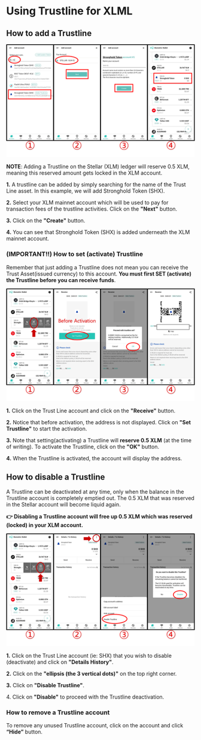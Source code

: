 # Using Trustline for XLML

## How to add a Trustline <a href="#id-6901" id="id-6901"></a>

<div align="left">

<img src="../../../.gitbook/assets/XLM트러스트-eng01.png" alt="">

</div>

**NOTE**: Adding a Trustline on the Stellar (XLM) ledger will reserve 0.5 XLM, meaning this reserved amount gets locked in the XLM account.

**1.** A trustline can be added by simply searching for the name of the Trust Line asset. In this example, we will add Stronghold Token (SHX).

**2.** Select your XLM mainnet account which will be used to pay for transaction fees of the trustline activities. Click on the **"Next"** button.

**3.** Click on the **"Create"** button.

**4.** You can see that Stronghold Token (SHX) is added underneath the XLM mainnet account.

### (IMPORTANT!!) How to set (activate) Trustline <a href="#id-5025" id="id-5025"></a>

Remember that just adding a Trustline does not mean you can receive the Trust Asset(issued currency) to this account. **You must first SET (activate) the Trustline before you can receive funds**.

<div align="left">

<img src="../../../.gitbook/assets/XLM트러스트-eng02.png" alt="">

</div>

**1.** Click on the Trust Line account and click on the **"Receive"** button.

**2.** Notice that before activation, the address is not displayed. Click on **"Set Trustline"** to start the activation.

**3.** Note that setting(activating) a Trustline will **reserve 0.5 XLM** (at the time of writing). To activate the Trustline, click on the **"OK"** button.

**4.** When the Trustline is activated, the account will display the address.

## How to disable a Trustline <a href="#id-6912" id="id-6912"></a>

A Trustline can be deactivated at any time, only when the balance in the Trustline account is completely emptied out. The 0.5 XLM that was reserved in the Stellar account will become liquid again.

**👉 Disabling a Trustline account will free up 0.5 XLM which was reserved (locked) in your XLM account.**

<div align="left">

<img src="../../../.gitbook/assets/XLM트러스트-eng03.png" alt="">

</div>

**1.** Click on the Trust Line account (ie: SHX) that you wish to disable (deactivate) and click on **"Details History"**.

**2.** Click on the **"ellipsis (the 3 vertical dots)"** on the top right corner.

**3.** Click on **"Disable Trustline"**.

4\. Click on **"Disable"** to proceed with the Trustline deactivation.

### How to remove a Trustline account <a href="#id-08b8" id="id-08b8"></a>

To remove any unused Trustline account, click on the account and click **“Hide”** button.
